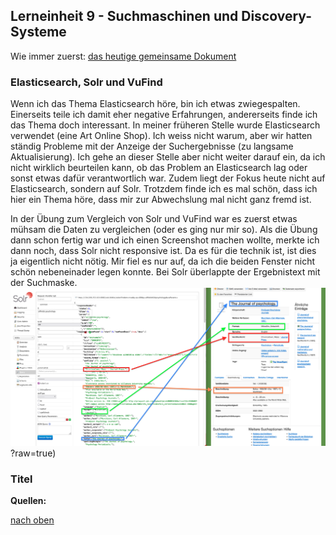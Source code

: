 ## Lerneinheit 9 - Suchmaschinen und Discovery-Systeme
Wie immer zuerst: [das heutige gemeinsame Dokument](https://pad.gwdg.de/F1wvRpdtR8-Mcv8so8NjUQ#)

### Elasticsearch, Solr und VuFind
Wenn ich das Thema Elasticsearch höre, bin ich etwas zwiegespalten. Einerseits teile ich damit eher negative Erfahrungen, andererseits finde ich das Thema doch interessant. In meiner früheren Stelle wurde Elasticsearch verwendet (eine Art Online Shop). Ich weiss nicht warum, aber wir hatten ständig Probleme mit der Anzeige der Suchergebnisse (zu langsame Aktualisierung). Ich gehe an dieser Stelle aber nicht weiter darauf ein, da ich nicht wirklich beurteilen kann, ob das Problem an Elasticsearch lag oder sonst etwas dafür verantwortlich war. Zudem liegt der Fokus heute nicht auf Elasticsearch, sondern auf Solr. Trotzdem finde ich es mal schön, dass ich hier ein Thema höre, dass mir zur Abwechslung mal nicht ganz fremd ist.

In der Übung zum Vergleich von Solr und VuFind war es zuerst etwas mühsam die Daten zu vergleichen (oder es ging nur mir so). Als die Übung dann schon fertig war und ich einen Screenshot machen wollte, merkte ich dann noch, dass Solr nicht responsive ist. Da es für die technik ist, ist dies ja eigentlich nicht nötig. Mir fiel es nur auf, da ich die beiden Fenster nicht schön nebeneinader legen konnte. Bei Solr überlappte der Ergebnistext mit der Suchmaske. 
![Vergleich Solr und VuFind](https://github.com/Sabs135/Lerntagebuch-BAIN/blob/main/img/vrgl_solr_vufind.png)?raw=true)

### Titel


**Quellen:**


[nach oben](#lerneinheit-8---suchmaschinen-und-discovery-systeme)

